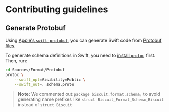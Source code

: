 # Contributing guidelines

## Generate Protobuf

Using [Apple's `swift-protobuf`](https://github.com/apple/swift-protobuf/),
you can generate Swift code from [Protobuf files](https://developers.google.com/protocol-buffers/).

To generate schema definitions in Swift, you need to
[install `protoc`](https://github.com/apple/swift-protobuf/#building-and-installing-the-code-generator-plugin) first.
Then, run:

```sh
cd Sources/Format/Protobuf
protoc \
	--swift_opt=Visibility=Public \
	--swift_out=. schema.proto
```

> **Note:** We commented out `package biscuit.format.schema;` to avoid generating name prefixes
> like `struct Biscuit_Format_Schema_Biscuit` instead of `struct Biscuit`
